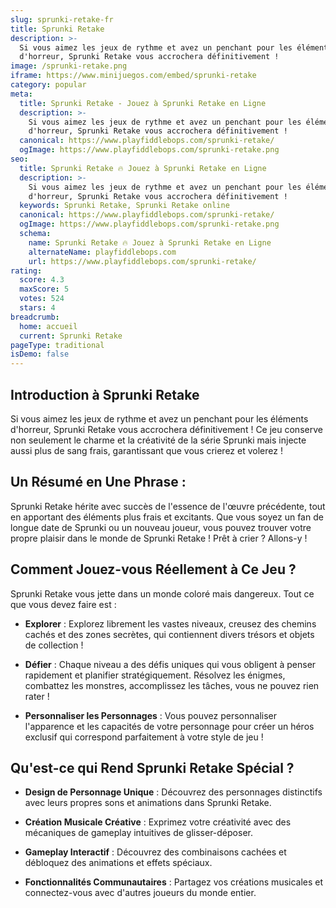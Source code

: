 ```yaml
---
slug: sprunki-retake-fr
title: Sprunki Retake
description: >-
  Si vous aimez les jeux de rythme et avez un penchant pour les éléments
  d'horreur, Sprunki Retake vous accrochera définitivement !
image: /sprunki-retake.png
iframe: https://www.minijuegos.com/embed/sprunki-retake
category: popular
meta:
  title: Sprunki Retake - Jouez à Sprunki Retake en Ligne
  description: >-
    Si vous aimez les jeux de rythme et avez un penchant pour les éléments
    d'horreur, Sprunki Retake vous accrochera définitivement !
  canonical: https://www.playfiddlebops.com/sprunki-retake/
  ogImage: https://www.playfiddlebops.com/sprunki-retake.png
seo:
  title: Sprunki Retake 🔥 Jouez à Sprunki Retake en Ligne
  description: >-
    Si vous aimez les jeux de rythme et avez un penchant pour les éléments
    d'horreur, Sprunki Retake vous accrochera définitivement !
  keywords: Sprunki Retake, Sprunki Retake online
  canonical: https://www.playfiddlebops.com/sprunki-retake/
  ogImage: https://www.playfiddlebops.com/sprunki-retake.png
  schema:
    name: Sprunki Retake 🔥 Jouez à Sprunki Retake en Ligne
    alternateName: playfiddlebops.com
    url: https://www.playfiddlebops.com/sprunki-retake/
rating:
  score: 4.3
  maxScore: 5
  votes: 524
  stars: 4
breadcrumb:
  home: accueil
  current: Sprunki Retake
pageType: traditional
isDemo: false
---
```


## Introduction à Sprunki Retake

Si vous aimez les jeux de rythme et avez un penchant pour les éléments d'horreur, Sprunki Retake vous accrochera définitivement ! Ce jeu conserve non seulement le charme et la créativité de la série Sprunki mais injecte aussi plus de sang frais, garantissant que vous crierez et volerez !

## Un Résumé en Une Phrase :

Sprunki Retake hérite avec succès de l'essence de l'œuvre précédente, tout en apportant des éléments plus frais et excitants. Que vous soyez un fan de longue date de Sprunki ou un nouveau joueur, vous pouvez trouver votre propre plaisir dans le monde de Sprunki Retake ! Prêt à crier ? Allons-y !

## Comment Jouez-vous Réellement à Ce Jeu ?

Sprunki Retake vous jette dans un monde coloré mais dangereux. Tout ce que vous devez faire est :

- **Explorer** : Explorez librement les vastes niveaux, creusez des chemins cachés et des zones secrètes, qui contiennent divers trésors et objets de collection !

- **Défier** : Chaque niveau a des défis uniques qui vous obligent à penser rapidement et planifier stratégiquement. Résolvez les énigmes, combattez les monstres, accomplissez les tâches, vous ne pouvez rien rater !

- **Personnaliser les Personnages** : Vous pouvez personnaliser l'apparence et les capacités de votre personnage pour créer un héros exclusif qui correspond parfaitement à votre style de jeu !

## Qu'est-ce qui Rend Sprunki Retake Spécial ?

- **Design de Personnage Unique** : Découvrez des personnages distinctifs avec leurs propres sons et animations dans Sprunki Retake.

- **Création Musicale Créative** : Exprimez votre créativité avec des mécaniques de gameplay intuitives de glisser-déposer.

- **Gameplay Interactif** : Découvrez des combinaisons cachées et débloquez des animations et effets spéciaux.

- **Fonctionnalités Communautaires** : Partagez vos créations musicales et connectez-vous avec d'autres joueurs du monde entier.